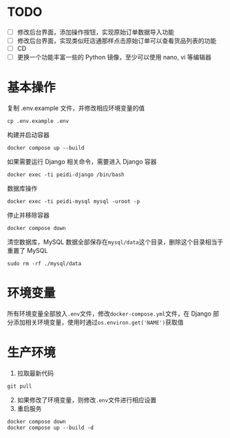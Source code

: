 # TODO
- [ ] 修改后台界面，添加操作按钮，实现原始订单数据导入功能
- [ ] 修改后台界面，实现类似旺店通那样点击原始订单可以查看货品列表的功能
- [ ] CD
- [ ] 更换一个功能丰富一些的 Python 镜像，至少可以使用 nano, vi 等编辑器

# 基本操作
复制 .env.example 文件，并修改相应环境变量的值
```
cp .env.example .env
```
构建并启动容器
```
docker compose up --build
```
如果需要运行 Django 相关命令，需要进入 Django 容器
```
docker exec -ti peidi-django /bin/bash
```
数据库操作
```
docker exec -ti peidi-mysql mysql -uroot -p
```
停止并移除容器
```
docker compose down
```
清空数据库，MySQL 数据全部保存在`mysql/data`这个目录，删除这个目录相当于重置了 MySQL
```
sudo rm -rf ./mysql/data
```

# 环境变量
所有环境变量全部放入`.env`文件，修改`docker-compose.yml`文件，在 Django 部分添加相关环境变量，使用时通过```os.environ.get('NAME')```获取值

# 生产环境
1. 拉取最新代码
```
git pull
```
2. 如果修改了环境变量，则修改`.env`文件进行相应设置
3. 重启服务
```
docker compose down
docker compose up --build -d
```
